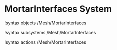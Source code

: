 <!-- MOOSE Documentation Stub: Remove this when content is added. -->

# MortarInterfaces System
!syntax objects /Mesh/MortarInterfaces

!syntax subsystems /Mesh/MortarInterfaces

!syntax actions /Mesh/MortarInterfaces
